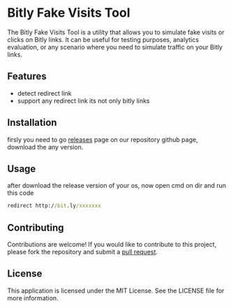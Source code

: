 # Bitly Fake Visits Tool

The Bitly Fake Visits Tool is a utility that allows you to simulate fake visits or clicks on Bitly links. It can be useful for testing purposes, analytics evaluation, or any scenario where you need to simulate traffic on your Bitly links.

## Features

- detect redirect link
- support any redirect link its not only bitly links

## Installation

firsly you need to go [releases](https://github.com/AbdullahalyDev/redirect-detector/releases) page on our repository github page, download the any version.

## Usage

after download the release version of your os, now open cmd on dir and run this code

```cmd
redirect http://bit.ly/xxxxxxx
```

## Contributing

Contributions are welcome! If you would like to contribute to this project, please fork the repository and submit a [pull request](https://github.com/AbdullahalyDev/redirect-detector/pulls).

## License

This application is licensed under the MIT License. See the LICENSE file for more information.
